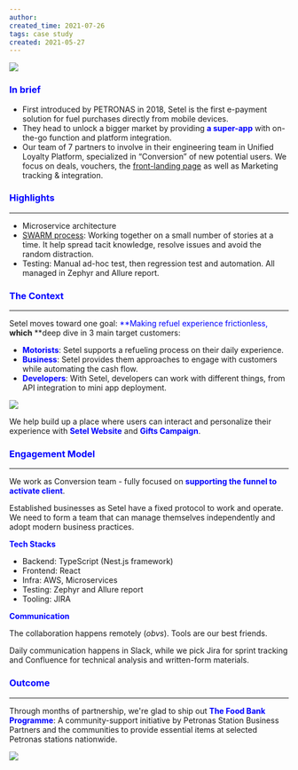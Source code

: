 ```yaml
---
author: 
created_time: 2021-07-26
tags: case study
created: 2021-05-27
---
```


![](https://s3.us-west-2.amazonaws.com/secure.notion-static.com/d48591e4-fa7d-4460-8f6f-de8d71542959/setel.png?X-Amz-Algorithm=AWS4-HMAC-SHA256&X-Amz-Content-Sha256=UNSIGNED-PAYLOAD&X-Amz-Credential=AKIAT73L2G45EIPT3X45%2F20231031%2Fus-west-2%2Fs3%2Faws4_request&X-Amz-Date=20231031T202323Z&X-Amz-Expires=3600&X-Amz-Signature=ffc2cc8c27709278d63b598c5486edb2a10d472ebc44cb46b19dbc3c348d2931&X-Amz-SignedHeaders=host&x-id=GetObject)

### <span style='color:blue'>In brief</span>

* First introduced by PETRONAS in 2018, Setel is the first e-payment solution for fuel purchases directly from mobile devices.
* They head to unlock a bigger market by providing <span style='color:blue'>**a super-app**</span> with on-the-go function and platform integration.
* Our team of 7 partners to involve in their engineering team in Unified Loyalty Platform, specialized in “Conversion” of new potential users. We focus on deals, vouchers, the [front-landing page](https://www.setel.com/) as well as Marketing tracking & integration.

### <span style='color:blue'>Highlights</span>

---

<!-- column_list 8bea7baf-219e-4c87-a823-45768b0fa015 -->

<!-- column a9d8f743-cdec-499f-8888-8c3890ec7db9 -->

* Microservice architecture
* [SWARM process](https://open.nytimes.com/scrum-swarm-sprint-how-to-take-the-agile-process-and-make-it-your-own-b6416793ff7e): Working together on a small number of stories at a time. It help spread tacit knowledge, resolve issues and avoid the random distraction.
* Testing: Manual ad-hoc test, then regression test and automation. All managed in Zephyr and Allure report.

<!-- column fe9baf85-c691-40d2-aeca-6e027b12010d -->


### <span style='color:blue'>The Context</span>

---

<!-- column_list 98f5ac43-3489-4b39-8e4b-eda74a35cce0 -->

<!-- column 512c01ef-806c-44e4-b4cb-7cb3c5fe6676 -->

Setel moves toward one goal: <span style='color:blue'>**Making refuel experience frictionless, **</span>which<span style='color:blue'>** **</span>deep dive in 3 main target customers:

* <span style='color:blue'>**Motorists**</span>: Setel supports a refueling process on their daily experience. 
* <span style='color:blue'>**Business**</span>: Setel provides them approaches to engage with customers while automating the cash flow.
* <span style='color:blue'>**Developers**</span>: With Setel, developers can work with different things, from API integration to mini app deployment. 

<!-- column f5836528-3759-4ce4-8ce5-cbb13819cec2 -->

![](https://s3.us-west-2.amazonaws.com/secure.notion-static.com/24982d47-072d-443c-97a2-96f97d5b47a9/Screen_Shot_2021-09-29_at_11.41.06.png?X-Amz-Algorithm=AWS4-HMAC-SHA256&X-Amz-Content-Sha256=UNSIGNED-PAYLOAD&X-Amz-Credential=AKIAT73L2G45EIPT3X45%2F20231031%2Fus-west-2%2Fs3%2Faws4_request&X-Amz-Date=20231031T202326Z&X-Amz-Expires=3600&X-Amz-Signature=c47baa19ab47a973f9c4620b9289cedb254b3906f2e73b9db0769ea582228f17&X-Amz-SignedHeaders=host&x-id=GetObject)

We help build up a place where users can interact and personalize their experience with <span style='color:blue'>**Setel Website**</span> and <span style='color:blue'>**Gifts Campaign**</span>.


### <span style='color:blue'>**Engagement Model**</span>

---

We work as Conversion team - fully focused on <span style='color:blue'>**supporting the funnel to activate client**</span>.

Established businesses as Setel have a fixed protocol to work and operate. We need to form a team that can manage themselves independently and adopt modern business practices. 


<!-- column_list 9fbbdc34-47ac-4799-9537-ec28d84858f0 -->

<!-- column 15c665d6-4329-4e0e-978c-fcf860e535b5 -->

<span style='color:blue'>**Tech Stacks**</span>

* Backend: TypeScript (Nest.js framework)
* Frontend: React
* Infra: AWS, Microservices
* Testing: Zephyr and Allure report
* Tooling: JIRA

<!-- column 76190bcc-d7dc-4530-bb65-fbd4687403dd -->

<span style='color:blue'>**Communication**</span>

The collaboration happens remotely (*obvs*). Tools are our best friends. 

Daily communication happens in Slack, while we pick Jira for sprint tracking and Confluence for technical analysis and written-form materials.


### <span style='color:blue'>**Outcome**</span>

---

Through months of partnership, we're glad to ship out <span style='color:blue'>**The Food Bank Programme**</span>: A community-support initiative by Petronas Station Business Partners and the communities to provide essential items at selected Petronas stations nationwide. 


![](https://s3.us-west-2.amazonaws.com/secure.notion-static.com/81dcca4b-89f1-4a08-8cd1-1d645afcaa15/Screen_Shot_2021-09-29_at_11.37.54.png?X-Amz-Algorithm=AWS4-HMAC-SHA256&X-Amz-Content-Sha256=UNSIGNED-PAYLOAD&X-Amz-Credential=AKIAT73L2G45EIPT3X45%2F20231031%2Fus-west-2%2Fs3%2Faws4_request&X-Amz-Date=20231031T202323Z&X-Amz-Expires=3600&X-Amz-Signature=88225b21b5177450cb86982a1e2936c9824011a4c2580e6e0e10d8e3c0e4328f&X-Amz-SignedHeaders=host&x-id=GetObject)



